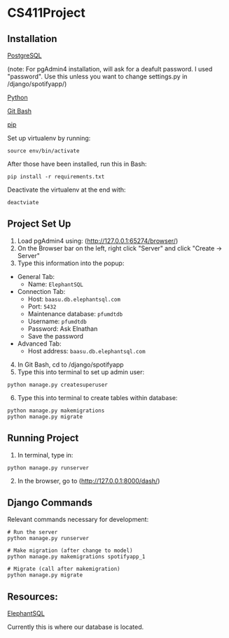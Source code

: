 # CS411Project

## Installation
[PostgreSQL](https://www.postgresql.org/download/)

(note: For pgAdmin4 installation, will ask for a deafult password. I used "password". Use this unless you want to change settings.py in /django/spotifyapp/)

[Python](https://www.python.org/downloads/)

[Git Bash](https://git-scm.com/downloads)

[pip](https://pip.pypa.io/en/stable/installing/)

Set up virtualenv by running:

```
source env/bin/activate
```

After those have been installed, run this in Bash:

```
pip install -r requirements.txt
```

Deactivate the virtualenv at the end with:

```
deactviate
```

## Project Set Up
1. Load pgAdmin4 using: (http://127.0.0.1:65274/browser/)
2. On the Browser bar on the left, right click "Server" and click "Create -> Server"
3. Type this information into the popup:

- General Tab:
    - Name: ```ElephantSQL```
- Connection Tab:
    - Host: ```baasu.db.elephantsql.com```
    - Port: ```5432```
    - Maintenance database: ```pfumdtdb```
    - Username: ```pfumdtdb```
    - Password: Ask Elnathan
    - Save the password
- Advanced Tab:
    - Host address: ```baasu.db.elephantsql.com```


4. In Git Bash, cd to /django/spotifyapp
5. Type this into terminal to set up admin user:

```
python manage.py createsuperuser
```

6. Type this into terminal to create tables within database:

```
python manage.py makemigrations
python manage.py migrate
```

## Running Project
1. In terminal, type in:

```
python manage.py runserver
```

2. In the browser, go to (http://127.0.0.1:8000/dash/)

## Django Commands
Relevant commands necessary for development:

```
# Run the server
python manage.py runserver

# Make migration (after change to model)
python manage.py makemigrations spotifyapp_1

# Migrate (call after makemigration)
python manage.py migrate
```

## Resources:
[ElephantSQL](elephantsql.com)

Currently this is where our database is located.
